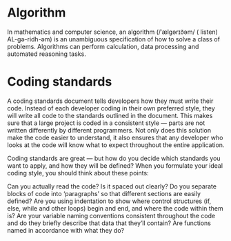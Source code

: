 # Algorithm
In mathematics and computer science, an algorithm (/ˈælɡərɪðəm/ ( listen) AL-gə-ridh-əm) is an unambiguous specification of how to solve a class of problems. Algorithms can perform calculation, data processing and automated reasoning tasks.

# Coding standards
A coding standards document tells developers how they must write their code. Instead of each developer coding in their own preferred style, they will write all code to the standards outlined in the document. This makes sure that a large project is coded in a consistent style — parts are not written differently by different programmers. Not only does this solution make the code easier to understand, it also ensures that any developer who looks at the code will know what to expect throughout the entire application.

Coding standards are great — but how do you decide which standards you want to apply, and how they will be defined? When you formulate your ideal coding style, you should think about these points:

Can you actually read the code? Is it spaced out clearly?
Do you separate blocks of code into ‘paragraphs’ so that different sections are easily defined?
Are you using indentation to show where control structures (if, else, while and other loops) begin and end, and where the code within them is?
Are your variable naming conventions consistent throughout the code and do they briefly describe that data that they’ll contain?
Are functions named in accordance with what they do?
